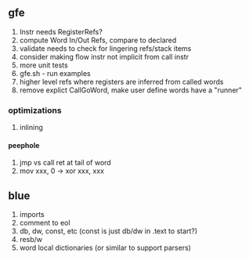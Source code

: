 ## gfe

1. Instr needs RegisterRefs?
1. compute Word In/Out Refs, compare to declared
1. validate needs to check for lingering refs/stack items
1. consider making flow instr not implicit from call instr
1. more unit tests
1. gfe.sh - run examples
1. higher level refs where registers are inferred from called words
1. remove explict CallGoWord, make user define words have a "runner"

### optimizations

1. inlining

#### peephole

1. jmp vs call ret at tail of word
1. mov xxx, 0 -> xor xxx, xxx

## blue

1. imports
1. comment to eol
1. db, dw, const, etc (const is just db/dw in .text to start?)
1. resb/w
1. word local dictionaries (or similar to support parsers)
